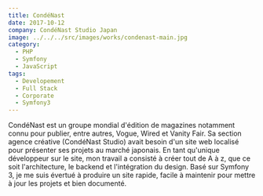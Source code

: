```yaml
---
title: CondéNast
date: 2017-10-12
company: CondéNast Studio Japan
image: ../../../src/images/works/condenast-main.jpg
category:
  - PHP
  - Symfony
  - JavaScript
tags:
  - Developement
  - Full Stack
  - Corporate
  - Symfony3
---
```


CondéNast est un groupe mondial d'édition de magazines notamment connu pour publier, entre autres, Vogue, Wired et Vanity Fair. Sa section agence créative (CondéNast Studio) avait besoin d'un site web localisé pour présenter ses projets au marché japonais. En tant qu'unique développeur sur le site, mon travail a consisté à créer tout de A à z, que ce soit l'architecture, le backend et l'intégration du design. Basé sur Symfony 3, je me suis évertué à produire un site rapide, facile à maintenir pour mettre à jour les projets et bien documenté.
